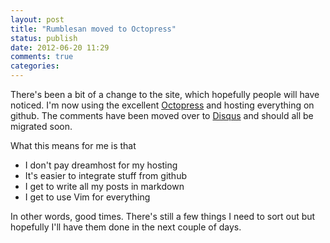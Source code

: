 ```yaml
---
layout: post
title: "Rumblesan moved to Octopress"
status: publish
date: 2012-06-20 11:29
comments: true
categories:
---
```


There's been a bit of a change to the site, which hopefully people will have noticed. I'm now using the excellent [Octopress](http://octopress.org) and hosting everything on github. The comments have been moved over to [Disqus](http://disqus.com) and should all be migrated soon.

What this means for me is that

* I don't pay dreamhost for my hosting
* It's easier to integrate stuff from github
* I get to write all my posts in markdown
* I get to use Vim for everything

In other words, good times. There's still a few things I need to sort out but hopefully I'll have them done in the next couple of days.

